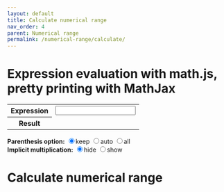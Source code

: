 ```yaml
---
layout: default
title: Calculate numerical range
nav_order: 4
parent: Numerical range
permalink: /numerical-range/calculate/
---
```

  <script src="https://unpkg.com/mathjs@10.1.1/lib/browser/math.js"></script>
  <script src="https://polyfill.io/v3/polyfill.min.js?features=es6"></script>

<h1>
  Expression evaluation with math.js, pretty printing with MathJax
</h1>

<table>
  <tr>
    <th>Expression</th>
    <td><input type="text" id="expr"/></td>
  </tr>
  <tr>
    <th>Result</th>
    <td><div id="result"></div></td>
  </tr>
</table>
<b>Parenthesis option:</b>
<input type="radio" name="parenthesis" value="keep" onclick="parenthesis = 'keep'; expr.oninput();" checked>keep
<input type="radio" name="parenthesis" value="auto" onclick="parenthesis = 'auto'; expr.oninput();">auto
<input type="radio" name="parenthesis" value="all" onclick="parenthesis = 'all'; expr.oninput();">all
<br/>
<b>Implicit multiplication:</b>
<input type="radio" name="implicit" value="hide" onclick="implicit = 'hide'; expr.oninput();" checked>hide
<input type="radio" name="implicit" value="show" onclick="implicit = 'show'; expr.oninput();">show


<script type="text/javascript">
console.log(math.eigs([[1, 2], [3, 4]]));
console.log(math.eigs([[3, -2], [4, -1]]));
const A = [[3, -2], [math.complex(4, 2), -1]];
const Ah = math.ctranspose(A);
console.log(math.eigs(A + Ah));
console.log(math.eigs(A));
console.log(math.eigs(Ah));
</script>
# Calculate numerical range
